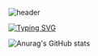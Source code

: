 ![header](https://capsule-render.vercel.app/api?type=transparent&color=auto&height=250&section=header&text=Jae%20Seong's%20GitHub&fontSize=90)

[![Typing SVG](https://readme-typing-svg.demolab.com/?lines=BackEnd+Web+Developer;Second+line+of+text)](https://git.io/typing-svg)

![Anurag's GitHub stats](https://github-readme-stats.vercel.app/api?username=pjs1710&show_icons=true&theme=graywhite)
